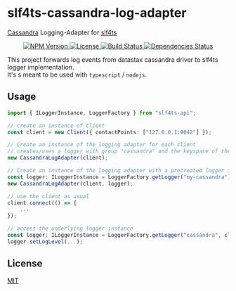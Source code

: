# slf4ts-cassandra-log-adapter

[Cassandra](https://github.com/datastax/nodejs-driver) Logging-Adapter for [slf4ts](https://www.npmjs.org/package/slf4ts-cassandra-log-adapter)

<p align="center">
    <a href="https://www.npmjs.org/package/slf4ts-cassandra-log-adapter">
        <img src="https://img.shields.io/npm/v/slf4ts-cassandra-log-adapter.svg" alt="NPM Version">
    </a>
    <a href="https://www.npmjs.org/package/slf4ts-cassandra-log-adapter">
        <img src="https://img.shields.io/npm/l/slf4ts-cassandra-log-adapter.svg" alt="License">
    </a>
    <a href="https://travis-ci.org/rstiller/slf4ts-cassandra-log-adapter">
        <img src="http://img.shields.io/travis/rstiller/slf4ts-cassandra-log-adapter/master.svg" alt="Build Status">
    </a>
    <a href="https://david-dm.org/rstiller/slf4ts-cassandra-log-adapter">
        <img src="https://img.shields.io/david/rstiller/slf4ts-cassandra-log-adapter.svg" alt="Dependencies Status">
    </a>
</p>

This project forwards log events from datastax cassandra driver to slf4ts logger implementation.  
It's s meant to be used with `typescript` / `nodejs`.

## Usage

```typescript
import { ILoggerInstance, LoggerFactory } from "slf4ts-api";

// create an instance of Client
const client = new Client({ contactPoints: ["127.0.0.1:9042"] });

// Create an instance of the logging adapter for each client
// creates/uses a logger with group "cassandra" and the keyspace of the client as name (empty string if not configured) 
new CassandraLogAdapter(client);

// Create an instance of the logging adapter with a precreated logger instance
const logger: ILoggerInstance = LoggerFactory.getLogger("my-cassandra");
new CassandraLogAdapter(client, logger);

// use the client as usual
client.connect(() => {
    ...
});

// access the underlying logger instance
const logger: ILoggerInstance = LoggerFactory.getLogger("cassandra", client.keyspace);
logger.setLogLevel(...);
```

## License

[MIT](https://www.opensource.org/licenses/mit-license.php)

